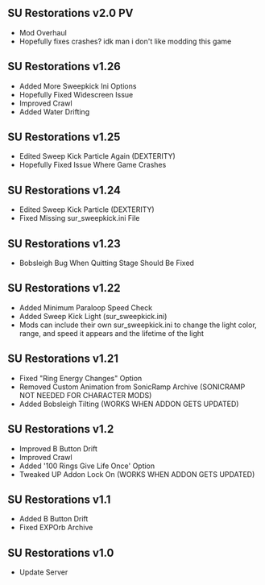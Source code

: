 ## SU Restorations v2.0 PV
- Mod Overhaul
- Hopefully fixes crashes? idk man i don't like modding this game

## SU Restorations v1.26
- Added More Sweepkick Ini Options
- Hopefully Fixed Widescreen Issue
- Improved Crawl
- Added Water Drifting

## SU Restorations v1.25
- Edited Sweep Kick Particle Again (DEXTERITY)
- Hopefully Fixed Issue Where Game Crashes

## SU Restorations v1.24
- Edited Sweep Kick Particle (DEXTERITY)
- Fixed Missing sur_sweepkick.ini File

## SU Restorations v1.23
- Bobsleigh Bug When Quitting Stage Should Be Fixed

## SU Restorations v1.22
- Added Minimum Paraloop Speed Check
- Added Sweep Kick Light (sur_sweepkick.ini)
- Mods can include their own sur_sweepkick.ini to change the light color, range, and speed it appears and the lifetime of the light

## SU Restorations v1.21
- Fixed "Ring Energy Changes" Option
- Removed Custom Animation from SonicRamp Archive (SONICRAMP NOT NEEDED FOR CHARACTER MODS)
- Added Bobsleigh Tilting (WORKS WHEN ADDON GETS UPDATED)

## SU Restorations v1.2
- Improved B Button Drift
- Improved Crawl
- Added '100 Rings Give Life Once' Option
- Tweaked UP Addon Lock On (WORKS WHEN ADDON GETS UPDATED)

## SU Restorations v1.1
- Added B Button Drift
- Fixed EXPOrb Archive

## SU Restorations v1.0
- Update Server
